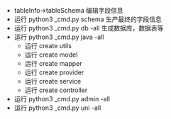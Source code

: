 - tableInfo->tableSchema 编辑字段信息
- 运行 python3 _cmd.py schema 生产最终的字段信息
- 运行 python3 _cmd.py db -all 生成数据库，数据表等
- 运行 python3 _cmd.py java -all 
  - 运行 create utils
  - 运行 create model
  - 运行 create mapper
  - 运行 create provider
  - 运行 create service
  - 运行 create controller
- 运行 python3 _cmd.py admin -all
- 运行 python3 _cmd.py uni -all